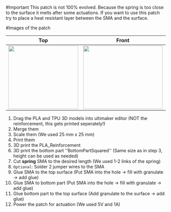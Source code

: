 #Important
This patch is not 100% evolved. Because the spring is too close to the surface it melts after some actuations. 
If you want to use this patch try to place a heat resistant layer between the SMA and the surface.


#Images of the patch

Top            |  Front |   Whole patch | Actuated
:-------------------------:|:-------------------------:|:-------------------------:|:-------------------------:
<img src="TODO" width="220" height="200" />|<img src="TODO" width="250" height="200" />|<img src="TODO" width="250" height="200" />|<img src="TODO" width="250" height="200" />

1. Drag the PLA and TPU 3D models into ultimaker editor (NOT the reinforcement, this gets printed seperately!)
2. Merge them
3. Scale them (We used 25 mm x 25 mm)
4. Print them
5. 3D print the PLA_Reinforcement
6. 3D print the bottom part ''BottomPartSquared'' (Same size as in step 3, height can be used as needed)
7. Cut **spring** SMA to the desired length (We used 1-2 links of the spring)
8. `Optional`: Solder 2 jumper wires to the SMA
9. Glue SMA to the top surface (Put SMA into the hole &#8594; fill with granulate &#8594; add glue)
10. Glue SMA to bottom part (Put SMA into the hole &#8594; fill with granulate &#8594; add glue)
11. Glue bottom part to the top surface (Add granulate to the surface &#8594; add glue)
12. Power the patch for actuation (We used 5V and 1A)
